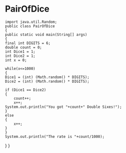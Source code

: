 # PairOfDice

    import java.util.Random;
    public class PairOfDice 
    {
    public static void main(String[] args)
    {
    final int DIGITS = 6;
    double count = 0;
    int Dice1 = 1;
    int Dice2 = 1;
    int x = 0;

	while(x<=1000)
	{
    Dice1 = (int) (Math.random() * DIGITS);
    Dice2 = (int) (Math.random() * DIGITS);
    
    if (Dice1 == Dice2)
    {
    	count++;
    	x++;
    System.out.println("You got "+count+" Double Sixes!");
	}
	else
	{
		x++;
	}
    }
    System.out.println("The rate is "+count/1000);
}
}
